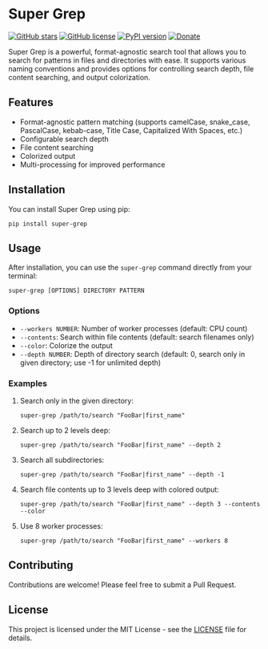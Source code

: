 # Super Grep

[![GitHub stars](https://img.shields.io/github/stars/msmolkin/super-grep.svg)](https://github.com/msmolkin/super-grep/stargazers)
[![GitHub license](https://img.shields.io/github/license/msmolkin/super-grep.svg)](https://github.com/msmolkin/super-grep/blob/master/LICENSE)
[![PyPI version](https://badge.fury.io/py/super-grep.svg)](https://badge.fury.io/py/super-grep)
[![Donate](https://img.shields.io/badge/Donate-PayPal-green.svg)](https://www.paypal.com/cgi-bin/webscr?cmd=_s-xclick&hosted_button_id=YOUR_PAYPAL_BUTTON_ID)

Super Grep is a powerful, format-agnostic search tool that allows you to search for patterns in files and directories with ease. It supports various naming conventions and provides options for controlling search depth, file content searching, and output colorization.

## Features

- Format-agnostic pattern matching (supports camelCase, snake_case, PascalCase, kebab-case, Title Case, Capitalized With Spaces, etc.)
- Configurable search depth
- File content searching
- Colorized output
- Multi-processing for improved performance

## Installation

You can install Super Grep using pip:

```
pip install super-grep
```

## Usage

After installation, you can use the `super-grep` command directly from your terminal:

```
super-grep [OPTIONS] DIRECTORY PATTERN
```

### Options

- `--workers NUMBER`: Number of worker processes (default: CPU count)
- `--contents`: Search within file contents (default: search filenames only)
- `--color`: Colorize the output
- `--depth NUMBER`: Depth of directory search (default: 0, search only in given directory; use -1 for unlimited depth)

### Examples

1. Search only in the given directory:
   ```
   super-grep /path/to/search "FooBar|first_name"
   ```

2. Search up to 2 levels deep:
   ```
   super-grep /path/to/search "FooBar|first_name" --depth 2
   ```

3. Search all subdirectories:
   ```
   super-grep /path/to/search "FooBar|first_name" --depth -1
   ```

4. Search file contents up to 3 levels deep with colored output:
   ```
   super-grep /path/to/search "FooBar|first_name" --depth 3 --contents --color
   ```

5. Use 8 worker processes:
   ```
   super-grep /path/to/search "FooBar|first_name" --workers 8
   ```

## Contributing

Contributions are welcome! Please feel free to submit a Pull Request.

## License

This project is licensed under the MIT License - see the [LICENSE](LICENSE) file for details.